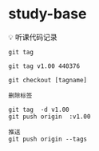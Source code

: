 # study-base
💡 听课代码记录

```
git tag

git tag v1.00 440376

git checkout [tagname] 

删除标签

git tag  -d v1.00
git push origin  :v1.00 

推送
git push origin --tags
```



